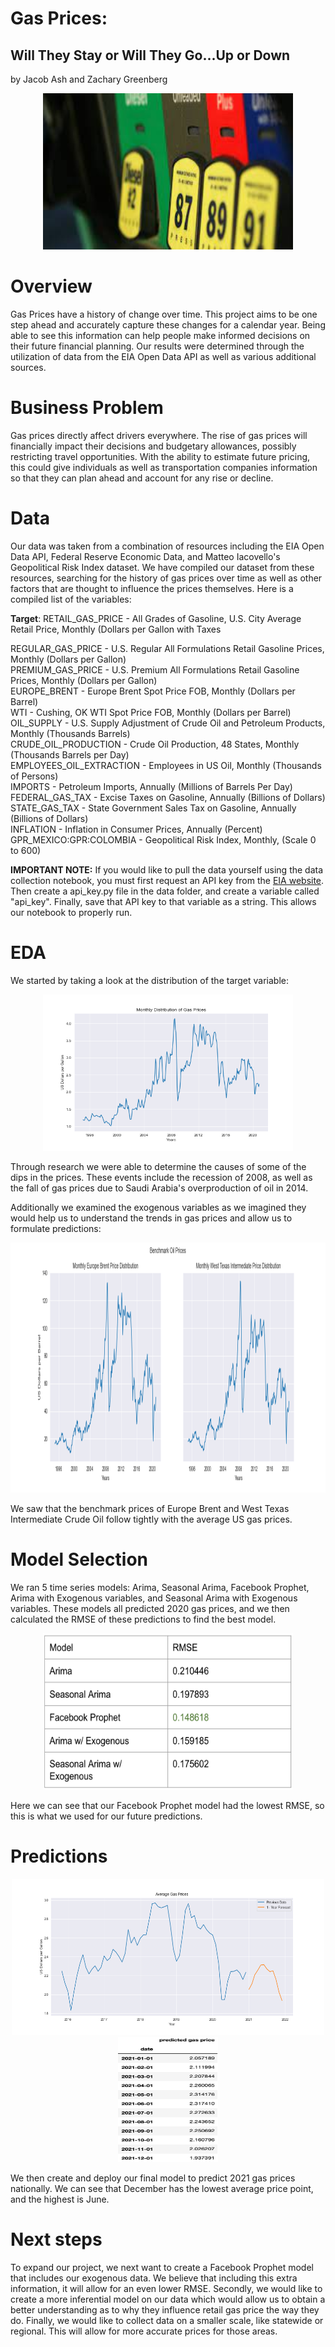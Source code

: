 # Gas Prices:
## Will They Stay or Will They Go...Up or Down

by Jacob Ash and Zachary Greenberg

<p align="center"><img src="Images/Fuel_Pump_Image.png" width="400" height="250" /></p>

# Overview
Gas Prices have a history of change over time. This project aims to be one step ahead and accurately capture these changes for a calendar year. Being able to see this information can help people make informed decisions on their future financial planning. Our results were determined through the utilization of data from the EIA Open Data API as well as various additional sources. 

# Business Problem
Gas prices directly affect drivers everywhere. The rise of gas prices will financially impact their decisions and budgetary allowances, possibly restricting travel opportunities. With the ability to estimate future pricing, this could give individuals as well as transportation companies information so that they can plan ahead and account for any rise or decline.

# Data
Our data was taken from a combination of resources including the EIA Open Data API, Federal Reserve Economic Data, and Matteo Iacovello's Geopolitical Risk Index dataset. We have compiled our dataset from these resources, searching for the history of gas prices over time as well as other factors that are thought to influence the prices themselves. Here is a compiled list of the variables:

**Target**: RETAIL_GAS_PRICE - All Grades of Gasoline, U.S. City Average Retail Price, Monthly (Dollars per Gallon with Taxes  

REGULAR_GAS_PRICE - U.S. Regular All Formulations Retail Gasoline Prices, Monthly (Dollars per Gallon)  
PREMIUM_GAS_PRICE - U.S. Premium All Formulations Retail Gasoline Prices, Monthly (Dollars per Gallon)  
EUROPE_BRENT - Europe Brent Spot Price FOB, Monthly (Dollars per Barrel)  
WTI - Cushing, OK WTI Spot Price FOB, Monthly (Dollars per Barrel)  
OIL_SUPPLY - U.S. Supply Adjustment of Crude Oil and Petroleum Products, Monthly (Thousands Barrels)  
CRUDE_OIL_PRODUCTION - Crude Oil Production, 48 States, Monthly (Thousands Barrels per Day)  
EMPLOYEES_OIL_EXTRACTION - Employees in US Oil, Monthly (Thousands of Persons)  
IMPORTS - Petroleum Imports, Annually (Millions of Barrels Per Day)  
FEDERAL_GAS_TAX - Excise Taxes on Gasoline, Annually (Billions of Dollars)  
STATE_GAS_TAX - State Government Sales Tax on Gasoline, Annually (Billions of Dollars)  
INFLATION - Inflation in Consumer Prices, Annually (Percent)  
GPR_MEXICO:GPR:COLOMBIA - Geopolitical Risk Index, Monthly, (Scale 0 to 600)  

__IMPORTANT NOTE:__
If you would like to pull the data yourself using the data collection notebook, you must first request an API key from the <a href = "https://www.eia.gov/opendata/register.php">EIA website</a>. Then create a api_key.py file in the data folder, and create a variable called "api_key". Finally, save that API key to that variable as a string. This allows our notebook to properly run.

# EDA
We started by taking a look at the distribution of the target variable:

<p align="center"><img src="Images/Target.png" width="400" height="250" /></p>

Through research we were able to determine the causes of some of the dips in the prices. These events include the recession of 2008, as well as the fall of gas prices due to Saudi Arabia's overproduction of oil in 2014.

Additionally we examined the exogenous variables as we imagined they would help us to understand the trends in gas prices and allow us to formulate predictions:

<p align="center"><img src="Images/Benchmark.png" width="650px" height="400px" /></p>

We saw that the benchmark prices of Europe Brent and West Texas Intermediate Crude Oil follow tightly with the average US gas prices.

# Model Selection

We ran 5 time series models: Arima, Seasonal Arima, Facebook Prophet, Arima with Exogenous variables, and Seasonal Arima with Exogenous variables. These models all predicted 2020 gas prices, and we then calculated the RMSE of these predictions to find the best model.

<p align="center"><img src="Images/models.png" width="400" height="250" /></p>

Here we can see that our Facebook Prophet model had the lowest RMSE, so this is what we used for our future predictions.

# Predictions

<p align="center"><img src="Images/FinalPreds.png" width="500" height="250" />
 <img src="Images/PredictionChart.png" width="160px" height="200px" /></p>
 
We then create and deploy our final model to predict 2021 gas prices nationally. We can see that December has the lowest average price point, and the highest is June. 

# Next steps
To expand our project, we next want to create a Facebook Prophet model that includes our exogenous data. We believe that including this extra information, it will allow for an even lower RMSE. Secondly, we would like to create a more inferential model on our data which would allow us to obtain a better understanding as to why they influence retail gas price the way they do. Finally, we would like to collect data on a smaller scale, like statewide or regional. This will allow for more accurate prices for those areas.
